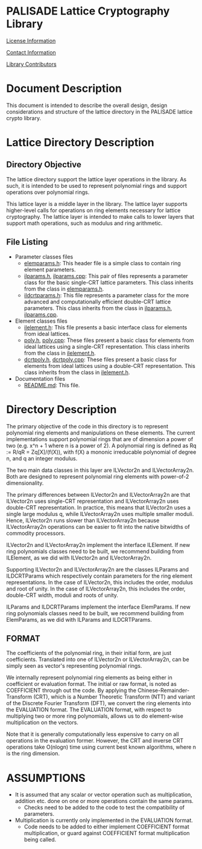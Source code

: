 PALISADE Lattice Cryptography Library
=====================================

[License Information](License.md)

[Contact Information](Contact.md)

[Library Contributors](Contributors.md)

Document Description
===================
This document is intended to describe the overall design, design considerations and structure of the lattice directory in the PALISADE lattice crypto library.

Lattice Directory Description
=============================

Directory Objective
-------------------
The lattice directory support the lattice layer operations in the library.  As such, it is intended to be used to represent polynomial rings and support operations over polynomial rings.

This lattice layer is a middle layer in the library.
The lattice layer supports higher-level calls for operations on ring elements necessary for lattice cryptography.
The lattice layer is intended to make calls to lower layers that support math operations, such as modulus and ring arithmetic.  

File Listing
------------

* Parameter classes files
  - [elemparams.h](src/lib/lattice/elemparams.h): This header file is a simple class to contain ring element parameters.
  - [ilparams.h](src/lib/lattice/ilparams.h), [ilparams.cpp](src/lib/lattice/ilparams.cpp): This pair of files represents a parameter class for the basic single-CRT lattice parameters.  This class inherits from the class in [elemparams.h](src/lib/lattice/elemparams.h).
  - [ildcrtparams.h](src/lib/lattice/ildcrtparams.h): This file represents a parameter class for the more advanced and computationally efficient double-CRT lattice parameters.  This class inherits from the class in [ilparams.h](src/lib/lattice/ilparams.h), [ilparams.cpp](src/lib/lattice/ilparams.cpp).
* Element classes files
  - [ilelement.h](src/lib/lattice/ilelement.h): This file presents a basic interface class for elements from ideal lattices.
  - [poly.h](src/lib/lattice/poly.h), [poly.cpp](src/lib/lattice/poly.cpp): These files present a basic class for elements from ideal lattices using a single-CRT representation.  This class inherits from the class in [ilelement.h](src/lib/lattice/ilelement.h).
  - [dcrtpoly.h](src/lib/lattice/dcrtpoly.h), [dcrtpoly.cpp](src/lib/lattice/dcrtpoly.cpp): These files present a basic class for elements from ideal lattices using a double-CRT representation.  This class inherits from the class in [ilelement.h](src/lib/lattice/ilelement.h).
* Documentation files
  - [README.md](src/lib/lattice/README.md): This file.



Directory Description
=====================

The primary objective of the code in this directory is to represent polynomial ring elements and manipulations on these elements.  The current implementations support polynomial rings that are of dimension a power of two (e.g. x^n + 1 where n is a power of 2).  A polynomial ring is defined as Rq := R/qR = Zq[X]/(f(X)), with f(X) a mononic irreducable polynomial of degree n, and q an integer modulus.

The two main data classes in this layer are ILVector2n and ILVectorArray2n. Both are designed to represent polynomial ring elements with power-of-2 dimensionality.  

The primary differences between ILVector2n and ILVectorArray2n are that ILVector2n uses single-CRT representation and ILVectorArray2n uses double-CRT representation.  In practice, this means that ILVector2n uses a single large modulus q, while  ILVectorArray2n uses multiple smaller moduli.  Hence, ILVector2n runs slower than ILVectorArray2n because ILVectorArray2n operations can be easier to fit into the native bitwidths of commodity processors.

ILVector2n and ILVectorArray2n implement the interface ILElement.  If new ring polynomials classes need to be built, we recommend building from ILElement, as we did with ILVector2n and ILVectorArray2n.

Supporting ILVector2n and ILVectorArray2n are the classes ILParams and ILDCRTParams which respectively contain parameters for the ring element representations.  In the case of ILVector2n, this includes the order, modulus and root of unity.  In the case of ILVectorArray2n, this includes the order, double-CRT width, moduli and roots of unity.

ILParams and ILDCRTParams implement the interface ElemParams.  If new ring polynomials classes need to be built, we recommend building from ElemParams, as we did with ILParams and ILDCRTParams.

FORMAT
------
The coefficients of the polynomial ring, in their initial form, are just coefficients. Translated into one of ILVector2n or ILVectorArray2n, can be simply seen
as vector's representing polynomial rings.

We internally represent polynomial ring elements as being either in coefficient or evaluation format.  The initial or raw format, is noted as COEFFICIENT through out the code. By applying the Chinese-Remainder-Transform (CRT), which is a Number Theoretic Transform (NTT)  and variant of the Discrete Fourier Transform (DFT), we convert the ring elements into the EVALUATION format. The EVALUATION format, with respect to multiplying two or more ring polynomials, allows us to do element-wise multiplication on the vectors.

Note that it is generally computationally less expensive to carry on all operations in the evaluation former.  However, the CRT and inverse CRT operations take O(nlogn) time using current best known algorithms, where n is the ring dimension.

ASSUMPTIONS
===========

* It is assumed that any scalar or vector operation such as multiplication, addition etc. done on one or more operations contain the same params.
  - Checks need to be added to the code to test the compatibility of parameters.
* Multiplication is currently only implemented in the EVALUATION format.
  - Code needs to be added to either implement COEFFICIENT format multiplication, or guard against COEFFICIENT format multiplication being called.
